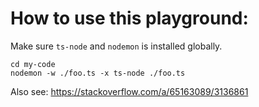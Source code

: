 # How to use this playground:

Make sure `ts-node` and `nodemon` is installed globally.

```
cd my-code
nodemon -w ./foo.ts -x ts-node ./foo.ts
```

Also see: https://stackoverflow.com/a/65163089/3136861